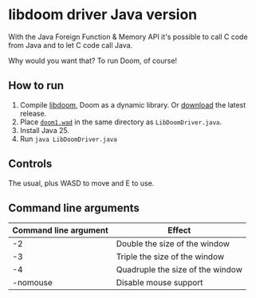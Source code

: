 # libdoom driver Java version
With the Java Foreign Function & Memory API it's possible to call C code from Java and to let C code call Java.

Why would you want that? To run Doom, of course!

## How to run
1. Compile [libdoom](.), Doom as a dynamic library. Or [download](https://github.com/FrenkelS/libdoom/releases) the latest release.
2. Place [`doom1.wad`](https://github.com/FrenkelS/jWadUtil/blob/main/src/main/resources/doom1.wad) in the same directory as `LibDoomDriver.java`.
3. Install Java 25.
4. Run `java LibDoomDriver.java`

## Controls
The usual, plus WASD to move and E to use.

## Command line arguments
|Command line argument|Effect                          |
|---------------------|--------------------------------|
|-2                   |Double    the size of the window|
|-3                   |Triple    the size of the window|
|-4                   |Quadruple the size of the window|
|-nomouse             |Disable mouse support           |
